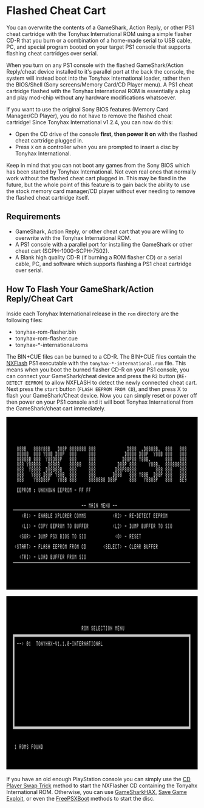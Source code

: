 # Flashed Cheat Cart

You can overwrite the contents of a GameShark, Action Reply, or other PS1 cheat cartridge with the Tonyhax International ROM using a simple flasher CD-R that you burn or a combination of a home-made serial to USB cable, PC, and special program booted on your target PS1 console that supports flashing cheat cartridges over serial.

When you turn on any PS1 console with the flashed GameShark/Action Reply/cheat device installed to it's parallel port at the back the console, the system will instead boot into the Tonyhax International loader, rather then the BIOS/Shell (Sony screens/Memory Card/CD Player menu). A PS1 cheat cartridge flashed with the Tonyhax International ROM is essentially a plug and play mod-chip without any hardware modifications whatsoever.

If you want to use the original Sony BIOS features (Memory Card Manager/CD Player), you do not have to remove the flashed cheat cartridge! Since Tonyhax International v1.2.4, you can now do this:

*   Open the CD drive of the console **first, then power it on** with the flashed cheat cartridge plugged in.
*   Press `X` on a controller when you are prompted to insert a disc by Tonyhax International.

Keep in mind that you can not boot any games from the Sony BIOS which has been started by Tonyhax International. Not even real ones that normally work without the flashed cheat cart plugged in. This may be fixed in the future, but the whole point of this feature is to gain back the ability to use the stock memory card manager/CD player without ever needing to remove the flashed cheat cartridge itself.

## Requirements

*   GameShark, Action Reply, or other cheat cart that you are willing to overwrite with the Tonyhax International ROM.
*   A PS1 console with a parallel port for installing the GameShark or other cheat cart (SCPH-1000-SCPH-7502).
*   A Blank high quality CD-R (if burning a ROM flasher CD) or a serial cable, PC, and software which supports flashing a PS1 cheat cartridge over serial.

## How To Flash Your GameShark/Action Reply/Cheat Cart

Inside each Tonyhax International release in the `rom` directory are the following files:

*   tonyhax-rom-flasher.bin
*   tonyhax-rom-flasher.cue
*   tonyhax-*-international.roms

The BIN+CUE files can be burned to a CD-R. The BIN+CUE files contain the [NXFlash](https://github.com/danhans42/nxflash) PS1 executable with the `tonyhax-*-international.rom` file. This means when you boot the burned flasher CD-R on your PS1 console, you can connect your GameShark/cheat device and press the `R2` button (`RE-DETECT EEPROM`) to allow NXFLASH to detect the newly connected cheat cart. Next press the `start` button (`FLASH EEPROM FROM CD`), and then press X to flash your GameShark/Cheat device. Now you can simply reset or power off then power on your PS1 console and it will boot Tonyhax International from the GameShark/cheat cart immediately.

![rom flasher cd 1](images/rom-flasher-cd-1.jpg)

![rom flasher cd 2](images/rom-flasher-cd-2.jpg)

If you have an old enough PlayStation console you can simply use the [CD Player Swap Trick](boot-cd.html#cd-player-swap-trick) method to start the NXFlasher CD containing the Tonyahx International ROM. Otherwise, you can use [GameSharkHAX](gameshark-code.md), [Save Game Exploit](save-game-exploit.md), or even the [FreePSXBoot](freepsxboot-exploit.md) methods to start the disc.
